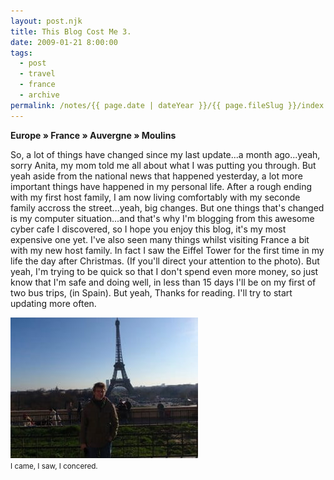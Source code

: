 ```yaml
---
layout: post.njk
title: This Blog Cost Me 3.
date: 2009-01-21 8:00:00
tags:
  - post
  - travel
  - france
  - archive
permalink: /notes/{{ page.date | dateYear }}/{{ page.fileSlug }}/index.html
---
```


**Europe » France » Auvergne » Moulins**

So, a lot of things have changed since my last update...a month ago...yeah, sorry Anita, my mom told me all about what I was putting you through. But yeah aside from the national news that happened yesterday, a lot more important things have happened in my personal life. After a rough ending with my first host family, I am now living comfortably with my seconde family accross the street...yeah, big changes. But one things that's changed is my computer situation...and that's why I'm blogging from this awesome cyber cafe I discovered, so I hope you enjoy this blog, it's my most expensive one yet. I've also seen many things whilst visiting France a bit with my new host family. In fact I saw the Eiffel Tower for the first time in my life the day after Christmas. (If you'll direct your attention to the photo). But yeah, I'm trying to be quick so that I don't spend even more money, so just know that I'm safe and doing well, in less than 15 days I'll be on my first of two bus trips, (in Spain). But yeah, Thanks for reading. I'll try to start updating more often.

<div><img src="/img/blog-archive/eiffel-1.jpg" class="blog-pic" alt="The Tower of Eiffel"/></div>
<div class="center-text"><small>I came, I saw, I concered.</small></div><br />
